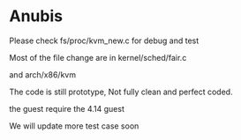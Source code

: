# Anubis

Please check fs/proc/kvm_new.c for debug and test

Most of the file change are in kernel/sched/fair.c 

and arch/x86/kvm 

The code is still prototype, Not fully clean and perfect coded. 

the guest require the 4.14 guest 

We will update more test case soon 
